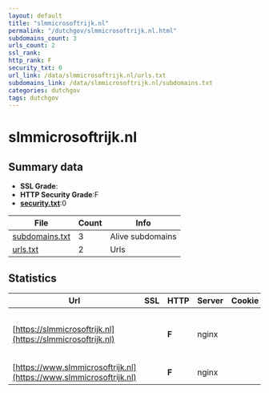 ```yaml
---
layout: default
title: "slmmicrosoftrijk.nl"
permalink: "/dutchgov/slmmicrosoftrijk.nl.html"
subdomains_count: 3
urls_count: 2
ssl_rank: 
http_rank: F
security_txt: 0
url_link: /data/slmmicrosoftrijk.nl/urls.txt
subdomains_link: /data/slmmicrosoftrijk.nl/subdomains.txt
categories: dutchgov
tags: dutchgov
---
```



# slmmicrosoftrijk.nl
## Summary data


 - **SSL Grade**:
 - **HTTP Security Grade**:F
 - **[security.txt](https://www.digitaleoverheid.nl/nieuws/standaard-security-txt-nu-verplicht-voor-overheid/)**:0


| File       | Count | Info |
|------------|-------|------|
|[subdomains.txt](/DutchGovScope/data/slmmicrosoftrijk.nl/subdomains.txt)|3|Alive subdomains|
|[urls.txt](/DutchGovScope/data/slmmicrosoftrijk.nl/urls.txt)|2|Urls|


## Statistics


| Url | SSL | HTTP | Server | Cookie | HSTS | CORS | CTO | CSP | XFO | XXP | RP |FP| Tech |Title |
|--------|-------|-------|------|------|------|------|------|------|------|------|------|------|------|------|
|[https://slmmicrosoftrijk.nl](https://slmmicrosoftrijk.nl)| | **F**|nginx| | | | | | | | :white_check_mark: | |MySQL Nginx PHP WordPress Yoast SEO:23.9|Home - SLM Micro...|
|[https://www.slmmicrosoftrijk.nl](https://www.slmmicrosoftrijk.nl)| | **F**|nginx| | | | | | | | :white_check_mark: | |Nginx||


